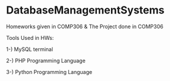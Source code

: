 # DatabaseManagementSystems
Homeworks given in COMP306 &amp; The Project done in COMP306


Tools Used in HWs:

1-) MySQL terminal

2-) PHP Programming Language

3-) Python Programming Language

